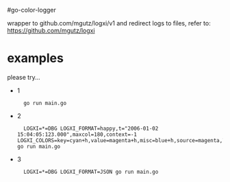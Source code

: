 #go-color-logger

wrapper to github.com/mgutz/logxi/v1 and redirect logs to files, refer to: https://github.com/mgutz/logxi

# examples

please try...

- 1

        go run main.go
        
    
- 2

        LOGXI=*=DBG LOGXI_FORMAT=happy,t="2006-01-02 15:04:05:123.000",maxcol=180,context=-1 LOGXI_COLORS=key=cyan+h,value=magenta+h,misc=blue+h,source=magenta,TRC,DBG=yellow,WRN=yellow,INF=green,ERR=red+h,misc=blue+h go run main.go
        
- 3

        LOGXI=*=DBG LOGXI_FORMAT=JSON go run main.go
        
        
